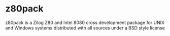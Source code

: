 # z80pack
z80pack is a Zilog Z80 and Intel 8080 cross development package for UNIX and Windows systems distributed with all sources under a BSD style license
